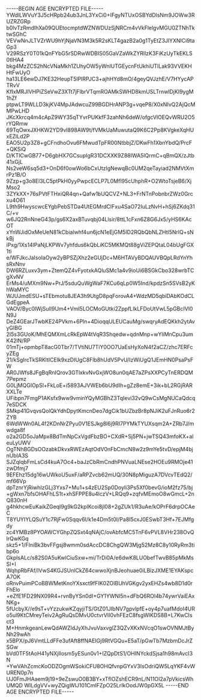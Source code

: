 -----BEGIN AGE ENCRYPTED FILE-----
YWdlLWVuY3J5cHRpb24ub3JnL3YxCi0+IFgyNTUxOSBYdDlsNm9JOWw3RUZRZGRp
b0lvTzRmdlhXa09QUEtocmptdWZNWDUzSjNRCm4vVkFlelgvMGU0ZTNhTktwSGhC
VEVwNnJLTVZrWU9hYjNjaVN3M3k5R2sKLT4gazB2a0g1TyEtZ3JlYXNlCi9taGp3
V29RSzY0T01kQnFYbG5rSDRwWDBIS05GaVZaWkZYRllzK3FiKzUyTkEKLS0tIHA4
bkg4MzZCS2hNcVNaMkh1ZUhyOW5yWnlUTGEycnFtUkhiUTlLak93VVEKHHtFwUyO
ha13LE6ewDJ7KE32HeupT5lPIRPJC3+ajhHYd8mO/4geyQVJzhE/V7HYycAPTRvV
KfIxMRJIVHPiZSeVwZ3XTt7jFlbrVTqmROAMkSWHD8kmUSLTrnwlDjKI9ygM1hZf
ptpwLT9WLLD3kjKV4MpJAdwcuZ99BGDHrANP3g+vqeP8/X0xNIvQ2AjQcMMPwLHD
JKcXkrcq4m4cApZ9WY35qTYvrPUKkfF3zahNh6deW/ofgcVlOEQvWRU2O5rYQRmw
69TqOwxJXHKW2YD9vI898AW9t/fVMkUaMuwutaQ9K6C2Pp8KVgkeXqHUxEZlLd2P
EAO5U2p3Z8+gCFndhoOvu6FMwudTpFR00NtbbjZ/DKwFh1XbnYbdQ/PrcF+QKSiQ
D/KTICwGB77+D6gbHX7GCsupIgR31DCXXK9Z88IWA5lQrmC+qBmQX/zJtb41xGjL
Ns2veW6sq5d3+OnD6f0owWo6bCxUtzIgNewqBc0UM2qeTayiad2NMVtXmrPz1B/O
9Zzp+g3o8El3LC5ptPkH0yyPwpcECLP7L0MfI95cUhphR+O2WtoTsjeB6/XjMso2
3ZYkXX+76sPVtFTHxiQR4qn+Qafw1bUQCVZ+NL3+FrNTnPobnbrZWz0Grcxu4O61
L9th9HwyscwcEYgbPebSTDa4UtEGMrdCIFxu4SaO72IuLzNvH+hSj6ZKdq31C/+v
w6JQ2RnNneG43p/gs6X2axBTuvqbj04Llsir/8ttL1cFxn6Z8G6Jx5/yHS6KAcOT
xYnWJidOxMeUeN81kCbialwhf4un6jcN1eEjGM5ID2RQbQbNLZHtl5NrlQ+sNkBj
iPxg/1Xs14lPaNjLKPWv7yhfdus6kQbLiKC5MKMQt88gViZEPQtaL04bUgFGX1ti
e/WFJkcJaIsoIaOyw2yBPSZjXhz2eGUjDc+M6HTAVyBDQAUVBQpLRdYnYhsRxNnv
DW6RZLuxv3ym+ZtemQZ4vFyotxkAQluSMc1a4v9ioUi6BSGkCbo328wrbTCgXvNV
ErMs4/uMXm9Nw+PrJ/5sduQuWgWaF7KCu6qLp0W5Ind/kpdzSn5SVsB2yKhWaMYC
WJUJmdESU+sTEbmotu8JEA3h9UtgD8pqForovA4+WdzMD5qbiDAbKOdCLGdEgpeA
VAOV/Byc0lWjSulI9Um4+VmI5LOCMoGUtki2ZppfLIkLFDoUtVwL5pGBcIVl0N9J
DeZ4GEarJTwbKE24PVkm+6Pln+4DioqqULEUCauMg/swqryAdEQKkh2ytAvyGIBG
2I5s3GUoK/MhEQMXmLcRkEpW4tVqR3Shqedw+qdnMnp+wYliMnCpu3umK42lN/RP
01mTj+opmbpT8acG0Tbr7/TVtiNU7TiY0OO7UaEsHyXoN4f2aCZ/zhc7ERFcyZEg
21/kSgIrcTkSRKltICElk9xzDIUgC8Flb8hUdV5PvU/IzWiUgQ1JEmHN0PsaPsFW
AR0JWfs8JFgBqRnIQrov3GTlxkvNvGxjWO8un0qAE7aZPsXXPCyTnERDQM7Pepmz
G0LjMQGIOpSl+FkLoE+i5893AJVWEb6bU9dIh+gZz8emE+3ik+bL2RGjRARXXLTe
UFibpn7FmgP1AKsfx9ww9vminYQyMGBhZ3TqIevi32vQ9wCsMgNUCaQdcq7eSDCK
SMkp41GvqvsQolQkYdhDpytKmcnDeo7dgCik1bUZbzBr8pNJiK2uFJnRuo6r2ZYB
6WdWWn0AL4f2KDnNrZPyu0V1ESJkg8l6j9RI7PYMkTYUXsqm2A+ZRb7J/mwdga8f
o2a2GD5oJaMpx8BdTmNpCxVgdFbzBO+CXdR+Sj5PN+jwTSQ43mfoKX+aleuLyUWV
OgTNhBGDsOOzabkDkvxRWEzAqtOdV0nFbCmcN8w2z9mYe5tvD/epjM4bjnUbIA3S
SJZqlqbFmLsCd4kuA7Oc4+baJzCbRmCndhPNVuaLNEse2HOEu9RMOje41zwDfmj7
9EFEhz15dg16wUWkoU5uxF/aRPZvcb62mUQ/30N8pMiguzA7DVcvTEdQ2/mf66Vp
dpTznrYjRiwhIzGLj3Yxs7+Mu1+s4zEU2Sp0DoyIi3Ps5Xf0bevG/ioM2fz75/bj
+gWxn7bfsOHAFhLS1t+xhSFPPE8u4lczV+LRQq9+zqfvMEmoO8wGmcL+2nQ830nH
g4hkhcwEuKaikZGeqI9g9kG2kpIKcoi8jl08+2gZUk1/R3uAe/kOPrF6drpOCAeC
T8YUYIYLQSuY1c7RjFw0Sqqv6I/k1e4Dm5t0I/Pa8I5cxJ0ESwbT3Hf+7EJMfgdy
zc4YMBz8PYOAWCYGhpZQSxt4qNAjC/ovAbfcMC5TnF6vPVL8VHr238OvQIrQwKGq
skz5+1/FlniBk3bvFFgsj8wmm0sdAccDC8ChgQW3Mjg52Mz8C8y10RyRm3tibp6o
GkplsALc/s82S0A5uKwlCiuSxw+mi/TrDi0A/e6dwK8LUObefTwvB85pMkMsSI+I
WqhpRbFAf/IVwS4KGJSUnlCkZ64cwwoXjnBJeohuae0iLBizJXME1EYAKspcA7OK
oRnvPuimPCoBBWMetKnoYXsxct9fFIK0ZOIBUhVGKgv2yxEHZs4wb8D1d0rFhElo
+eZfE1FD29NX09R4+rvnByYSn0dI+GY1YWNI5n+dFbQ6ROI4b74ywrVaiEAxNKg+
5fUcbyX//e9sT+vYzzukwKZqyjiTS/GtZ01JIbNV7gpvlpfE+oy4p7uafMdoI4UR
o5ul9KtCMreyTeiv2AgRuQsDMvU0ctvrVII0vhFEzC8fsgWlKDS8B+L7KwCIsct3
M+HnmkgeanLewQdAWZldJyXhJvuVaxvglZ3QZvXKxNVcqO1swOVNMJtByNh29wAh
x5BPX/pJ6VmtLLdFFe3ufAft8ffNAEIGj9RtVGQu+E5aT/pGwTb7MzbmDcJrZSGw
bVd0TF5tAoH41yNXjIlosm5yESun0v1+IZQpDtS1/OHINYckdSjsa1h98mAvcI3N
+YwVAhZcmcKoODZOgmWSokiCFU8OHQfvnpGYxV3IsOdriQW5LqYKF4vWUREN0p7n
UJ0FmJHAaem9j19+9eZswuO0B3BY+xTflOZshECR9nL/N11OI2a7pVkicsWhUMQD
WILdgVV+wyZQigWlJ101CmlFZpO25LrIkOodJW0pGX5L
-----END AGE ENCRYPTED FILE-----

